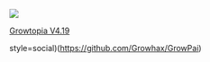 ![](https://komarev.com/ghpvc/?username=GrowHax&style=flat-square)

<a href="#" class="button">Growtopia V4.19</a>

style=social)(https://github.com/Growhax/GrowPai)


